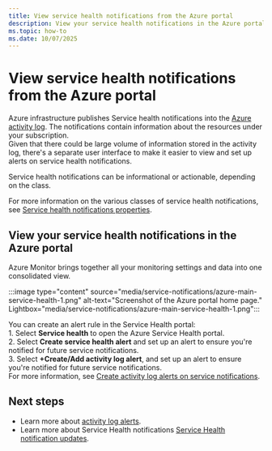 ```yaml
---
title: View service health notifications from the Azure portal
description: View your service health notifications in the Azure portal. The Azure infrastructure publishes Service health notifications into the Azure activity log.
ms.topic: how-to
ms.date: 10/07/2025
---
```


# View service health notifications from the Azure portal

Azure infrastructure publishes Service health notifications into the [Azure activity log](../azure-monitor/essentials/platform-logs-overview.md). The notifications contain information about the resources under your subscription.<br> 
Given that there could be large volume of information stored in the activity log, there's a separate user interface to make it easier to view and set up alerts on service health notifications.

Service health notifications can be informational or actionable, depending on the class.

For more information on the various classes of service health notifications, see [Service health notifications properties](service-health-notifications-properties.md).

## View your service health notifications in the Azure portal

Azure Monitor brings together all your monitoring settings and data into one consolidated view.

:::image type="content" source="media/service-notifications/azure-main-service-health-1.png" alt-text="Screenshot of the Azure portal home page."  Lightbox="media/service-notifications/azure-main-service-health-1.png":::

You can create an alert rule in the Service Health portal:<br>
    1. Select **Service health** to open the Azure Service Health portal.<br>
    2. Select **Create service health alert**  and set up an alert to ensure you're notified for future service notifications.<br>
    3. Select **+Create/Add activity log alert**, and set up an alert to ensure you're notified for future service notifications.<br> 
For more information, see [Create activity log alerts on service notifications](./alerts-activity-log-service-notifications-portal.md).


## Next steps

* Learn more about [activity log alerts](/azure/azure-monitor/alerts/alerts-types).
* Learn more about Service Health notifications [Service Health notification updates](service-health-notifications-properties.md).
